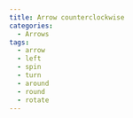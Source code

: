 ```yaml
---
title: Arrow counterclockwise
categories:
  - Arrows
tags:
  - arrow
  - left
  - spin
  - turn
  - around
  - round
  - rotate
---
```

